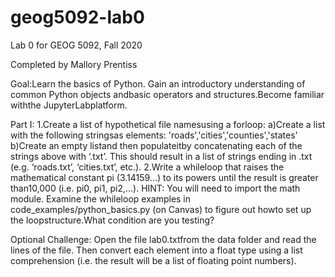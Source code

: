 # geog5092-lab0
Lab 0 for GEOG 5092, Fall 2020

Completed by Mallory Prentiss

Goal:Learn the basics of Python. Gain an introductory understanding of common Python objects andbasic operators and structures.Become familiar withthe JupyterLabplatform.

Part I:
1.Create a list of hypothetical file namesusing a forloop:
  a)Create a list with the following stringsas elements: 'roads','cities','counties','states'
  b)Create an empty listand then populateitby concatenating each of the strings above with ‘.txt’. This should result in a list of strings ending in .txt (e.g. ‘roads.txt’, ‘cities.txt’, etc.).
2.Write a whileloop that raises the mathematical constant pi (3.14159...) to its powers until the result is greater than10,000 (i.e. pi0, pi1, pi2,...).
  HINT: You will need to import the math module. Examine the whileloop examples in code_examples/python_basics.py (on Canvas) to figure out howto set up the loopstructure.What condition are you testing?

Optional Challenge: Open the file lab0.txtfrom the data folder and read the lines of the file. Then convert each element into a float type using a list comprehension (i.e. the result will be a list of floating point numbers).
